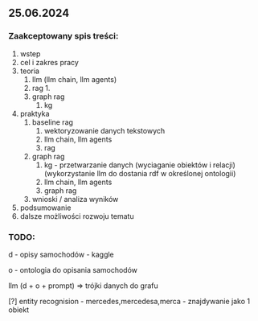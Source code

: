 ## 25.06.2024 

### Zaakceptowany spis treści:
1. wstep 
2. cel i zakres pracy
3. teoria
   1. llm (llm chain, llm agents)
   2. rag
      1. 
   3. graph rag
      1. kg    
4. praktyka
   1. baseline rag
      1. wektoryzowanie danych tekstowych
      2. llm chain, llm agents
      3. rag
   2. graph rag
      1. kg - przetwarzanie danych (wyciaganie obiektów i relacji) (wykorzystanie llm do dostania rdf w określonej ontologii)
      2. llm chain, llm agents
      3. graph rag
   3. wnioski / analiza wyników
5. podsumowanie
6. dalsze możliwości rozwoju tematu

### TODO: 
d - opisy samochodów - kaggle

o - ontologia do opisania samochodów

llm (d + o + prompt) => trójki danych do grafu

[?] entity recognision - mercedes,mercedesa,merca - znajdywanie jako 1 obiekt


